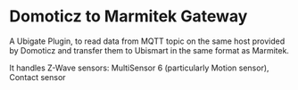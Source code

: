Domoticz to Marmitek Gateway
============================

A Ubigate Plugin, to read data from MQTT topic on the same host provided by Domoticz and transfer them to Ubismart in the same format as Marmitek.

It handles Z-Wave sensors: MultiSensor 6 (particularly Motion sensor), Contact sensor
